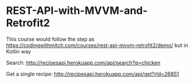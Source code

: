 # REST-API-with-MVVM-and-Retrofit2
This course would follow the step as https://codingwithmitch.com/courses/rest-api-mvvm-retrofit2/demo/ but in Kotlin way

Search: http://recipesapi.herokuapp.com/api/search?q=chicken

Get a single recipe: http://recipesapi.herokuapp.com/api/get?rId=26851